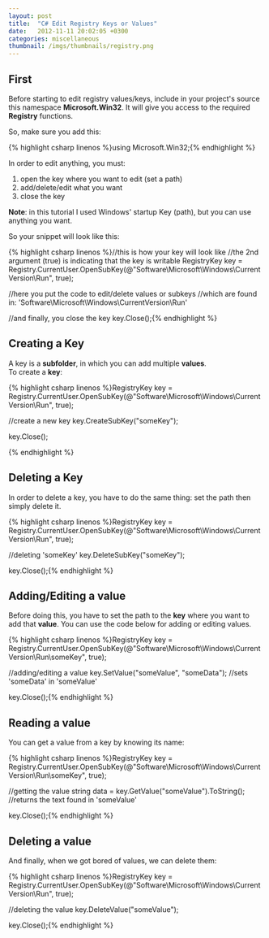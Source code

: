 ```yaml
---
layout: post
title:  "C# Edit Registry Keys or Values"
date:   2012-11-11 20:02:05 +0300
categories: miscellaneous
thumbnail: /imgs/thumbnails/registry.png
---
```


## First

Before starting to edit registry values/keys, include in your project's source this namespace **Microsoft.Win32**. It will give you access to the required **Registry** functions.

So, make sure you add this:

{% highlight csharp linenos %}using Microsoft.Win32;{% endhighlight %}

In order to edit anything, you must:

1.  open the key where you want to edit (set a path)
2.  add/delete/edit what you want
3.  close the key

**Note**: in this tutorial I used Windows' startup Key (path), but you can use anything you want.

So your snippet will look like this:

{% highlight csharp linenos %}//this is how your key will look like
//the 2nd argument (true) is indicating that the key is writable
RegistryKey key = Registry.CurrentUser.OpenSubKey(@"Software\Microsoft\Windows\CurrentVersion\Run", true);

//here you put the code to edit/delete values or subkeys
//which are found in: 'Software\Microsoft\Windows\CurrentVersion\Run'

//and finally, you close the key
key.Close();{% endhighlight %}

## Creating a Key

A key is a **subfolder**, in which you can add multiple **values**.  
To create a **key**:

{% highlight csharp linenos %}RegistryKey key = Registry.CurrentUser.OpenSubKey(@"Software\Microsoft\Windows\CurrentVersion\Run", true);

//create a new key 
key.CreateSubKey("someKey");

key.Close();

{% endhighlight %}

## Deleting a Key

In order to delete a key, you have to do the same thing: set the path then simply delete it.

{% highlight csharp linenos %}RegistryKey key = Registry.CurrentUser.OpenSubKey(@"Software\Microsoft\Windows\CurrentVersion\Run", true);

//deleting 'someKey'
key.DeleteSubKey("someKey");

key.Close();{% endhighlight %}

## Adding/Editing a value

Before doing this, you have to set the path to the **key** where you want to add that **value**. You can use the code below for adding or editing values.

{% highlight csharp linenos %}RegistryKey key = Registry.CurrentUser.OpenSubKey(@"Software\Microsoft\Windows\CurrentVersion\Run\someKey", true);

//adding/editing a value 
key.SetValue("someValue", "someData"); //sets 'someData' in 'someValue' 

key.Close();{% endhighlight %}

## Reading a value

You can get a value from a key by knowing its name:

{% highlight csharp linenos %}RegistryKey key = Registry.CurrentUser.OpenSubKey(@"Software\Microsoft\Windows\CurrentVersion\Run\someKey", true);

//getting the value
string data = key.GetValue("someValue").ToString();  //returns the text found in 'someValue'

key.Close();{% endhighlight %}

## Deleting a value

And finally, when we got bored of values, we can delete them:

{% highlight csharp linenos %}RegistryKey key = Registry.CurrentUser.OpenSubKey(@"Software\Microsoft\Windows\CurrentVersion\Run", true);

//deleting the value
key.DeleteValue("someValue");

key.Close();{% endhighlight %}